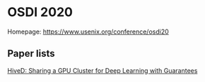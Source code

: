 # OSDI 2020

Homepage: https://www.usenix.org/conference/osdi20

## Paper lists

[HiveD: Sharing a GPU Cluster for Deep Learning with Guarantees](hived.md)